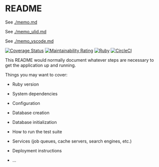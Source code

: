 # README

See [./memo.md](memo.md)

See  [./memo_ulid.md](memo_ulid.md)

See  [./memo_vscode.md](memo_vscode.md)

[![Coverage Status](https://coveralls.io/repos/github/katoy/sample-app/badge.svg?branch=main)](https://coveralls.io/github/katoy/sample-app?branch=main)
[![Maintainability Rating](https://sonarcloud.io/api/project_badges/measure?project=katoy_sample-app&metric=sqale_rating)](https://sonarcloud.io/dashboard?id=katoy_sample-app)
[![Ruby](https://github.com/katoy/sample-app/actions/workflows/ruby.yml/badge.svg)](https://github.com/katoy/sample-app/actions/workflows/ruby.yml)
[![CircleCI](https://circleci.com/gh/katoy/sample-app/tree/main.svg?style=svg)](https://circleci.com/gh/katoy/sample-app/tree/main)

This README would normally document whatever steps are necessary to get the
application up and running.

Things you may want to cover:

* Ruby version

* System dependencies

* Configuration

* Database creation

* Database initialization

* How to run the test suite

* Services (job queues, cache servers, search engines, etc.)

* Deployment instructions

* ...
